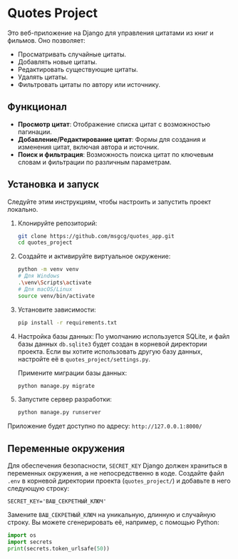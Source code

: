 # Quotes Project

Это веб-приложение на Django для управления цитатами из книг и фильмов. Оно позволяет:

- Просматривать случайные цитаты.
- Добавлять новые цитаты.
- Редактировать существующие цитаты.
- Удалять цитаты.
- Фильтровать цитаты по автору или источнику.

## Функционал

- **Просмотр цитат**: Отображение списка цитат с возможностью пагинации.
- **Добавление/Редактирование цитат**: Формы для создания и изменения цитат, включая автора и источник.
- **Поиск и фильтрация**: Возможность поиска цитат по ключевым словам и фильтрации по различным параметрам.



## Установка и запуск

Следуйте этим инструкциям, чтобы настроить и запустить проект локально.

1. Клонируйте репозиторий:
   ```bash
   git clone https://github.com/msgcg/quotes_app.git
   cd quotes_project
   ```
2. Создайте и активируйте виртуальное окружение:
   ```bash
   python -m venv venv
   # Для Windows
   .\venv\Scripts\activate
   # Для macOS/Linux
   source venv/bin/activate
   ```
3. Установите зависимости:
   ```bash
   pip install -r requirements.txt
   ```
4. Настройка базы данных:
   По умолчанию используется SQLite, и файл базы данных `db.sqlite3` будет создан в корневой директории проекта. Если вы хотите использовать другую базу данных, настройте её в `quotes_project/settings.py`.

   Примените миграции базы данных:
   ```bash
   python manage.py migrate
   ```
5. Запустите сервер разработки:
   ```bash
   python manage.py runserver
   ```

Приложение будет доступно по адресу: `http://127.0.0.1:8000/`

## Переменные окружения

Для обеспечения безопасности, `SECRET_KEY` Django должен храниться в переменных окружения, а не непосредственно в коде. Создайте файл `.env` в корневой директории проекта (`quotes_project/`) и добавьте в него следующую строку:

```
SECRET_KEY='ВАШ_СЕКРЕТНЫЙ_КЛЮЧ'
```

Замените `ВАШ_СЕКРЕТНЫЙ_КЛЮЧ` на уникальную, длинную и случайную строку. Вы можете сгенерировать её, например, с помощью Python:

```python
import os
import secrets
print(secrets.token_urlsafe(50))
```

